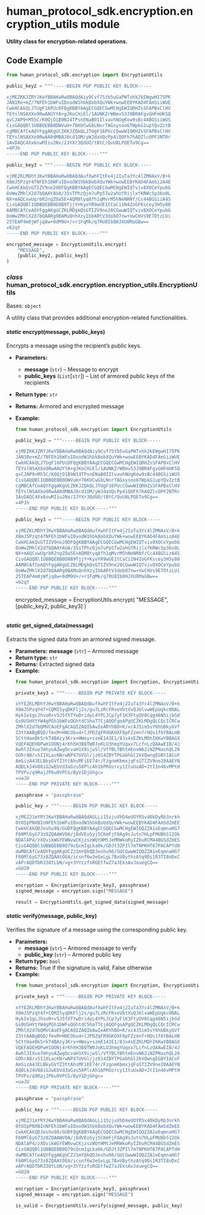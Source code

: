 # human_protocol_sdk.encryption.encryption_utils module

**Utility class for encryption-related operations.**

## Code Example

```python
from human_protocol_sdk.encryption import EncryptionUtils

public_key2 = """-----BEGIN PGP PUBLIC KEY BLOCK-----

xjMEZKKJZRYJKwYBBAHaRw8BAQdAiy9Cvf7Stb5uGaPWTxhk2kEWgwHI75PK
JAN1Re+mZ/7NFEh1bWFuIDxodW1hbkBobXQuYWk+wowEEBYKAD4FAmSiiWUE
CwkHCAkQLJTUgF16PUcDFQgKBBYAAgECGQECGwMCHgEWIQRHZsSFAPBxClHV
TEYslNSAXXo9RwAAUYYA+gJKoCHiEl/1AUNKZrWBmvS3J9BRAFgvGHFmUKSQ
qvCJAP9+M55C/K0QjO1B9N14TPsnENaB0IIlvavhNUgKow9sBc44BGSiiWUS
CisGAQQBl1UBBQEBB0DWVuH+76KUCwGbLNnrTAGxysoo6TWpkG1upYQvZztB
cgMBCAfCeAQYFggAKgUCZKKJZQkQLJTUgF16PUcCGwwWIQRHZsSFAPBxClHV
TEYslNSAXXo9RwAA0dMBAJ0cd1OM/yWJdaVQcPp4iQOFh7hAOZlcOPF2NTRr
1AvDAQC4Xx6swMIiu2Nx/2JYXr3QdUO/tBtC/QvU8LPQETo9Cg==
=4PJh
-----END PGP PUBLIC KEY BLOCK-----"""

public_key3 = """-----BEGIN PGP PUBLIC KEY BLOCK-----

xjMEZKLMDhYJKwYBBAHaRw8BAQdAufXwhFItFe4j2IuTa3Yc4lZMNAxV/B+k
X8mJ5PzqY4fNFEh1bWFuIDxodW1hbkBobXQuYWk+wowEEBYKAD4FAmSizA4E
CwkHCAkQsGTIZV9ne20DFQgKBBYAAgECGQECGwMCHgEWIQTviv8XOCeYpubG
OoWwZMhlX2d7bQAAYAUA/35sTPhzQjm7uPpSTw2ahUfRijlxfKRWc5p36x0L
NX+mAQCxwUgrbR2ngZOa5E+AQM8tyq8fh1qMvrM5hNeNRNf/Cc44BGSizA4S
CisGAQQBl1UBBQEBB0D8B9TjjY+KyoYR9wUE1tCaCi1N4ZoGFKscey3H5y80
AAMBCAfCeAQYFggAKgUCZKLMDgkQsGTIZV9ne20CGwwWIQTviv8XOCeYpubG
OoWwZMhlX2d7bQAARg0BAMuQnhXzyIbbARtV3dobO7nw+VwCHVs9E7OtzLUi
25TEAP4m0jWfjq8w+0dM9U+/+r1FqMk/q7RU8Ib8HJXUOMaGBw==
=62qY
-----END PGP PUBLIC KEY BLOCK-----"""

encrypted_message = EncryptionUtils.encrypt(
    "MESSAGE",
    [public_key2, public_key3]
)
```

### *class* human_protocol_sdk.encryption.encryption_utils.EncryptionUtils

Bases: `object`

A utility class that provides additional encryption-related functionalities.

#### *static* encrypt(message, public_keys)

Encrypts a message using the recipient’s public keys.

* **Parameters:**
  * **message** (`str`) – Message to encrypt
  * **public_keys** (`List`[`str`]) – List of armored public keys of the recipients
* **Return type:**
  `str`
* **Returns:**
  Armored and encrypted message
* **Example:**
  ```python
  from human_protocol_sdk.encryption import EncryptionUtils

  public_key2 = """-----BEGIN PGP PUBLIC KEY BLOCK-----

  xjMEZKKJZRYJKwYBBAHaRw8BAQdAiy9Cvf7Stb5uGaPWTxhk2kEWgwHI75PK
  JAN1Re+mZ/7NFEh1bWFuIDxodW1hbkBobXQuYWk+wowEEBYKAD4FAmSiiWUE
  CwkHCAkQLJTUgF16PUcDFQgKBBYAAgECGQECGwMCHgEWIQRHZsSFAPBxClHV
  TEYslNSAXXo9RwAAUYYA+gJKoCHiEl/1AUNKZrWBmvS3J9BRAFgvGHFmUKSQ
  qvCJAP9+M55C/K0QjO1B9N14TPsnENaB0IIlvavhNUgKow9sBc44BGSiiWUS
  CisGAQQBl1UBBQEBB0DWVuH+76KUCwGbLNnrTAGxysoo6TWpkG1upYQvZztB
  cgMBCAfCeAQYFggAKgUCZKKJZQkQLJTUgF16PUcCGwwWIQRHZsSFAPBxClHV
  TEYslNSAXXo9RwAA0dMBAJ0cd1OM/yWJdaVQcPp4iQOFh7hAOZlcOPF2NTRr
  1AvDAQC4Xx6swMIiu2Nx/2JYXr3QdUO/tBtC/QvU8LPQETo9Cg==
  =4PJh
  -----END PGP PUBLIC KEY BLOCK-----"""

  public_key3 = """-----BEGIN PGP PUBLIC KEY BLOCK-----

  xjMEZKLMDhYJKwYBBAHaRw8BAQdAufXwhFItFe4j2IuTa3Yc4lZMNAxV/B+k
  X8mJ5PzqY4fNFEh1bWFuIDxodW1hbkBobXQuYWk+wowEEBYKAD4FAmSizA4E
  CwkHCAkQsGTIZV9ne20DFQgKBBYAAgECGQECGwMCHgEWIQTviv8XOCeYpubG
  OoWwZMhlX2d7bQAAYAUA/35sTPhzQjm7uPpSTw2ahUfRijlxfKRWc5p36x0L
  NX+mAQCxwUgrbR2ngZOa5E+AQM8tyq8fh1qMvrM5hNeNRNf/Cc44BGSizA4S
  CisGAQQBl1UBBQEBB0D8B9TjjY+KyoYR9wUE1tCaCi1N4ZoGFKscey3H5y80
  AAMBCAfCeAQYFggAKgUCZKLMDgkQsGTIZV9ne20CGwwWIQTviv8XOCeYpubG
  OoWwZMhlX2d7bQAARg0BAMuQnhXzyIbbARtV3dobO7nw+VwCHVs9E7OtzLUi
  25TEAP4m0jWfjq8w+0dM9U+/+r1FqMk/q7RU8Ib8HJXUOMaGBw==
  =62qY
  -----END PGP PUBLIC KEY BLOCK-----"""
  ```

  encrypted_message = EncryptionUtils.encrypt(
      "MESSAGE",
      [public_key2, public_key3]
  )
  ```

#### *static* get_signed_data(message)

Extracts the signed data from an armored signed message.

* **Parameters:**
  **message** (`str`) – Armored message
* **Return type:**
  `str`
* **Returns:**
  Extracted signed data
* **Example:**
  ```python
  from human_protocol_sdk.encryption import Encryption, EncryptionUtils

  private_key3 = """-----BEGIN PGP PRIVATE KEY BLOCK-----

  xYYEZKLMDhYJKwYBBAHaRw8BAQdAufXwhFItFe4j2IuTa3Yc4lZMNAxV/B+k
  X8mJ5PzqY4f+CQMISyqDKFlj2s/gu7LzRcFRveVbtXvQJ6lvwWEpUgkc0NAL
  HykIe1gLJhsoR+v5J5fXTYwDridyL4YPLJCp7yF1K3FtyOV8Cqg46N5ijbGd
  Gs0USHVtYW4gPGh1bWFuQGhtdC5haT7CjAQQFgoAPgUCZKLMDgQLCQcICRCw
  ZMhlX2d7bQMVCAoEFgACAQIZAQIbAwIeARYhBO+K/xc4J5im5sY6hbBkyGVf
  Z3ttAABgBQD/fmxM+HNCObu4+lJPDZqFR9GKOXF8pFZzmnfrHQs1f6YBALHB
  SCttHaeBk5rkT4BAzy3Krx+HWoy+szmE141E1/8Jx4sEZKLMDhIKKwYBBAGX
  VQEFAQEHQPwH1OONj4rKhhH3BQTW0JoKLU3hmgYUqxx7LcfnLzQAAwEIB/4J
  Awhl3IXvo7mhyuAZwgOcvaH1X9ijw5l/VffBLYBhtmEnvN62iNZPNashQL26
  GOhrAB/v5I1XLacKNrwNP47UVGl/jz014ZBYTPGabhGl2kVQwngEGBYIACoF
  AmSizA4JELBkyGVfZ3ttAhsMFiEE74r/FzgnmKbmxjqFsGTIZV9ne20AAEYN
  AQDLkJ4V88iG2wEbVd3aGzu58PlcAh1bPROzrcy1ItuUxAD+JtI1n46vMPtH
  TPVPv/q9RajJP6u0VPCG/ByV1DjGhgc=
  =uaJU
  -----END PGP PRIVATE KEY BLOCK-----"""

  passphrase = "passphrase"

  public_key = """-----BEGIN PGP PUBLIC KEY BLOCK-----

  xjMEZJ1mYRYJKwYBBAHaRw8BAQdAGLLi15zjuVhD4eUOYR5v40kDyRb3nrkh
  0tO5pPNXBInNFEh1bWFuIDxodW1hbkBobXQuYWk+wowEEBYKAD4FAmSdZmEE
  CwkHCAkQDJeshu98/GUDFQgKBBYAAgECGQECGwMCHgEWIQQZZA1eEqmnaHG7
  F60Ml6yG73z8ZQAAWV0A/j8dVEoSyj5CKmFjF8Ag9sJutn7HLpFMUBbS12Ok
  NDAlAP4/zXDvikWGYEWNvwCKjzszWUtHMtJeMRWkoRyIZ6uRCM44BGSdZmES
  CisGAQQBl1UBBQEBB0D79cQcmIgLka0k/GDJt3ZPIl7mTNPKHT67PACAPfdH
  dwMBCAfCeAQYFggAKgUCZJ1mYQkQDJeshu98/GUCGwwWIQQZZA1eEqmnaHG7
  F60Ml6yG73z8ZQAAtOEA/icsnf6w3eGxLgL7BxUBythzAtq9Di1R3TI8oDxC
  xAPrAQDTbR33OtLbN/vg+3YYzzfsRGEtfwZ7aJEksAvJouegCQ==
  =GU20
  -----END PGP PUBLIC KEY BLOCK-----"""

  encryption = Encryption(private_key3, passphrase)
  signed_message = encryption.sign("MESSAGE")

  result = EncryptionUtils.get_signed_data(signed_message)
  ```

#### *static* verify(message, public_key)

Verifies the signature of a message using the corresponding public key.

* **Parameters:**
  * **message** (`str`) – Armored message to verify
  * **public_key** (`str`) – Armored public key
* **Return type:**
  `bool`
* **Returns:**
  True if the signature is valid, False otherwise
* **Example:**
  ```python
  from human_protocol_sdk.encryption import Encryption, EncryptionUtils

  private_key3 = """-----BEGIN PGP PRIVATE KEY BLOCK-----

  xYYEZKLMDhYJKwYBBAHaRw8BAQdAufXwhFItFe4j2IuTa3Yc4lZMNAxV/B+k
  X8mJ5PzqY4f+CQMISyqDKFlj2s/gu7LzRcFRveVbtXvQJ6lvwWEpUgkc0NAL
  HykIe1gLJhsoR+v5J5fXTYwDridyL4YPLJCp7yF1K3FtyOV8Cqg46N5ijbGd
  Gs0USHVtYW4gPGh1bWFuQGhtdC5haT7CjAQQFgoAPgUCZKLMDgQLCQcICRCw
  ZMhlX2d7bQMVCAoEFgACAQIZAQIbAwIeARYhBO+K/xc4J5im5sY6hbBkyGVf
  Z3ttAABgBQD/fmxM+HNCObu4+lJPDZqFR9GKOXF8pFZzmnfrHQs1f6YBALHB
  SCttHaeBk5rkT4BAzy3Krx+HWoy+szmE141E1/8Jx4sEZKLMDhIKKwYBBAGX
  VQEFAQEHQPwH1OONj4rKhhH3BQTW0JoKLU3hmgYUqxx7LcfnLzQAAwEIB/4J
  Awhl3IXvo7mhyuAZwgOcvaH1X9ijw5l/VffBLYBhtmEnvN62iNZPNashQL26
  GOhrAB/v5I1XLacKNrwNP47UVGl/jz014ZBYTPGabhGl2kVQwngEGBYIACoF
  AmSizA4JELBkyGVfZ3ttAhsMFiEE74r/FzgnmKbmxjqFsGTIZV9ne20AAEYN
  AQDLkJ4V88iG2wEbVd3aGzu58PlcAh1bPROzrcy1ItuUxAD+JtI1n46vMPtH
  TPVPv/q9RajJP6u0VPCG/ByV1DjGhgc=
  =uaJU
  -----END PGP PRIVATE KEY BLOCK-----"""

  passphrase = "passphrase"

  public_key = """-----BEGIN PGP PUBLIC KEY BLOCK-----

  xjMEZJ1mYRYJKwYBBAHaRw8BAQdAGLLi15zjuVhD4eUOYR5v40kDyRb3nrkh
  0tO5pPNXBInNFEh1bWFuIDxodW1hbkBobXQuYWk+wowEEBYKAD4FAmSdZmEE
  CwkHCAkQDJeshu98/GUDFQgKBBYAAgECGQECGwMCHgEWIQQZZA1eEqmnaHG7
  F60Ml6yG73z8ZQAAWV0A/j8dVEoSyj5CKmFjF8Ag9sJutn7HLpFMUBbS12Ok
  NDAlAP4/zXDvikWGYEWNvwCKjzszWUtHMtJeMRWkoRyIZ6uRCM44BGSdZmES
  CisGAQQBl1UBBQEBB0D79cQcmIgLka0k/GDJt3ZPIl7mTNPKHT67PACAPfdH
  dwMBCAfCeAQYFggAKgUCZJ1mYQkQDJeshu98/GUCGwwWIQQZZA1eEqmnaHG7
  F60Ml6yG73z8ZQAAtOEA/icsnf6w3eGxLgL7BxUBythzAtq9Di1R3TI8oDxC
  xAPrAQDTbR33OtLbN/vg+3YYzzfsRGEtfwZ7aJEksAvJouegCQ==
  =GU20
  -----END PGP PUBLIC KEY BLOCK-----"""

  encryption = Encryption(private_key3, passphrase)
  signed_message = encryption.sign("MESSAGE")

  is_valid = EncryptionUtils.verify(signed_message, public_key)
  ```
